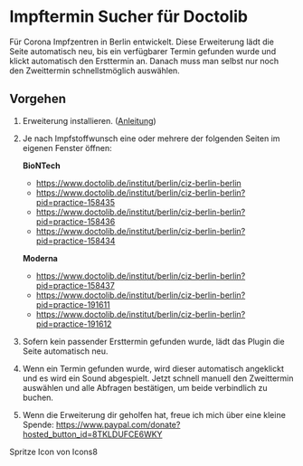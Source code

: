 # Impftermin Sucher für Doctolib

Für Corona Impfzentren in Berlin entwickelt. Diese Erweiterung lädt die Seite automatisch neu, bis ein verfügbarer Termin gefunden wurde und klickt automatisch den Ersttermin an. Danach muss man selbst nur noch den Zweittermin schnellstmöglich auswählen. 

## Vorgehen
1) Erweiterung installieren. ([Anleitung](https://de.malavida.com/faq/google-chrome/so-installieren-sie-erweiterungen-plugins-in-google-chrome-fur-pc.html))
2) Je nach Impfstoffwunsch eine oder mehrere der folgenden Seiten im eigenen Fenster öffnen:

	**BioNTech**
	- https://www.doctolib.de/institut/berlin/ciz-berlin-berlin
	- https://www.doctolib.de/institut/berlin/ciz-berlin-berlin?pid=practice-158435
	- https://www.doctolib.de/institut/berlin/ciz-berlin-berlin?pid=practice-158436
	- https://www.doctolib.de/institut/berlin/ciz-berlin-berlin?pid=practice-158434

	**Moderna**
	- https://www.doctolib.de/institut/berlin/ciz-berlin-berlin?pid=practice-158437
	- https://www.doctolib.de/institut/berlin/ciz-berlin-berlin?pid=practice-191611
	- https://www.doctolib.de/institut/berlin/ciz-berlin-berlin?pid=practice-191612
3) Sofern kein passender Ersttermin gefunden wurde, lädt das Plugin die Seite automatisch neu.
4) Wenn ein Termin gefunden wurde, wird dieser automatisch angeklickt und es wird ein Sound abgespielt. Jetzt schnell manuell den Zweittermin auswählen und alle Abfragen bestätigen, um beide verbindlich zu buchen.
5) Wenn die Erweiterung dir geholfen hat, freue ich mich über eine kleine Spende:
https://www.paypal.com/donate?hosted_button_id=8TKLDUFCE6WKY

Spritze Icon von Icons8
